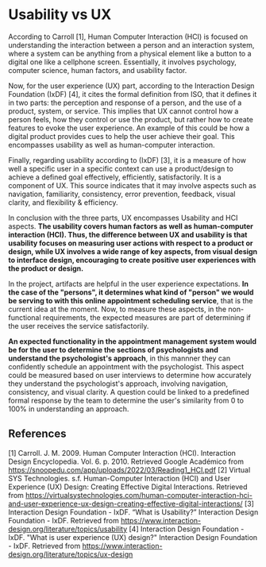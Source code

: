 # Usability vs UX 

According to Carroll [1], Human Computer Interaction (HCI) is focused on understanding the interaction between a person and an interaction system, where a system can be anything from a physical element like a button to a digital one like a cellphone screen. Essentially, it involves psychology, computer science, human factors, and usability factor. 

Now, for the user experience (UX) part, according to the Interaction Design Foundation (IxDF) [4], it cites the formal definition from ISO, that it defines it in two parts: the perception and response of a person, and the use of a product, system, or service. This implies that UX cannot control how a person feels, how they control or use the product, but rather how to create features to evoke the user experience. An example of this could be how a digital product provides cues to help the user achieve their goal. This encompasses usability as well as human-computer interaction.

Finally, regarding usability according to (IxDF) [3], it is a measure of how well a specific user in a specific context can use a product/design to achieve a defined goal effectively, efficiently, satisfactorily. It is a component of UX. This source indicates that it may involve aspects such as navigation, familiarity, consistency, error prevention, feedback, visual clarity, and flexibility & efficiency.

In conclusion with the three parts, UX encompasses Usability and HCI aspects. **The usability covers human factors as well as human-computer interaction (HCI). Thus, the difference between UX and usability is that usability focuses on measuring user actions with respect to a product or design, while UX involves a wide range of key aspects, from visual design to interface design, encouraging to create positive user experiences with the product or design.**

In the project, artifacts are helpful in the user experience expectations. **In the case of the "persons", it determines what kind of "person" we would be serving to with this online appointment scheduling service**, that is the current idea at the moment. Now, to measure these aspects, in the non-functional requirements, the expected measures are part of determining if the user receives the service satisfactorily.

**An expected functionality in the appointment management system would be for the user to determine the sections of psychologists and understand the psychologist's approach**, in this mannner they can confidently schedule an appointment with the psychologist. This aspect could be measured based on user interviews to determine how accurately they understand the psychologist's approach, involving navigation, consistency, and visual clarity. A question could be linked to a predefined formal response by the team to determine the user's similarity from 0 to 100% in understanding an approach.
  
## References
[1] Carroll. J. M. 2009. Human Computer Interaction (HCI). Interaction Design Encyclopedia. Vol. 6. p. 2010. Retrieved Google Académico from https://snoopedu.com/app/uploads/2022/03/Reading1_HCI.pdf
[2] Virtual SYS Technologies. s.f. Human-Computer Interaction (HCI) and User Experience (UX) Design: Creating Effective Digital Interactions. Retrieved from https://virtualsystechnologies.com/human-computer-interaction-hci-and-user-experience-ux-design-creating-effective-digital-interactions/
[3] Interaction Design Foundation - IxDF. “What is Usability?” Interaction Design Foundation - IxDF. Retrieved from https://www.interaction-design.org/literature/topics/usability
[4] Interaction Design Foundation - IxDF. "What is user experience (UX) design?" Interaction Design Foundation - IxDF. Retrieved from https://www.interaction-design.org/literature/topics/ux-design